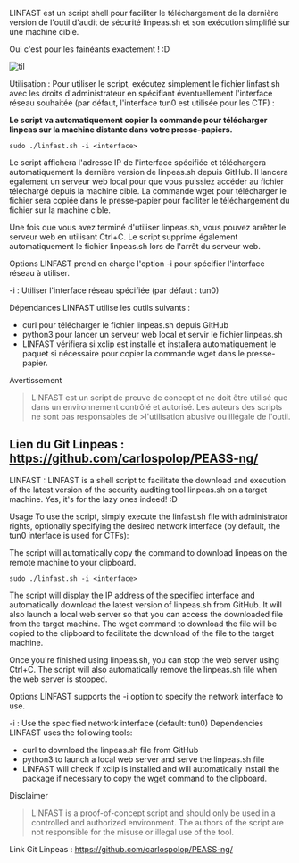 LINFAST est un script shell pour faciliter le téléchargement de la dernière version de l'outil d'audit de sécurité linpeas.sh et son exécution simplifié sur une machine cible.

Oui c'est pour les fainéants exactement ! :D 

![til](https://github.com/Frozenka/linfast/blob/dd63823495bd278ef91ab498b112e085041aa882/La%20commande%20est%20automatiquement%20copi%C3%A9e%20dans%20votre%20presse-papiers..gif)


Utilisation :
Pour utiliser le script, exécutez simplement le fichier linfast.sh avec les droits d'administrateur en spécifiant éventuellement l'interface réseau souhaitée (par défaut, l'interface tun0 est utilisée pour les CTF) :

 **Le script va automatiquement copier la commande pour télécharger linpeas sur la machine distante dans votre presse-papiers.**

`sudo ./linfast.sh -i <interface>`

Le script affichera l'adresse IP de l'interface spécifiée et téléchargera automatiquement la dernière version de linpeas.sh depuis GitHub. Il lancera également un serveur web local pour que vous puissiez accéder au fichier téléchargé depuis la machine cible. La commande wget pour télécharger le fichier sera copiée dans le presse-papier pour faciliter le téléchargement du fichier sur la machine cible.

Une fois que vous avez terminé d'utiliser linpeas.sh, vous pouvez arrêter le serveur web en utilisant Ctrl+C. Le script supprime également automatiquement le fichier linpeas.sh lors de l'arrêt du serveur web.

Options
LINFAST prend en charge l'option -i pour spécifier l'interface réseau à utiliser.


-i <interface> : Utiliser l'interface réseau spécifiée (par défaut : tun0)

Dépendances
LINFAST utilise les outils suivants :

- curl pour télécharger le fichier linpeas.sh depuis GitHub
- python3 pour lancer un serveur web local et servir le fichier linpeas.sh
- LINFAST vérifiera si xclip est installé et installera automatiquement le paquet si nécessaire pour copier la commande wget dans le presse-papier.

Avertissement
>LINFAST est un script de preuve de concept et ne doit être utilisé que dans un environnement contrôlé et autorisé. Les auteurs des scripts ne sont pas responsables de >l'utilisation abusive ou illégale de l'outil.

Lien du Git Linpeas : https://github.com/carlospolop/PEASS-ng/
--------------------------------------------------------------------------------------
  

LINFAST :
LINFAST is a shell script to facilitate the download and execution of the latest version of the security auditing tool linpeas.sh on a target machine.
Yes, it's for the lazy ones indeed! :D
  
Usage
To use the script, simply execute the linfast.sh file with administrator rights, optionally specifying the desired network interface (by default, the tun0 interface is used for CTFs):
  
  The script will automatically copy the command to download linpeas on the remote machine to your clipboard.

`sudo ./linfast.sh -i <interface>`

The script will display the IP address of the specified interface and automatically download the latest version of linpeas.sh from GitHub. It will also launch a local web server so that you can access the downloaded file from the target machine. The wget command to download the file will be copied to the clipboard to facilitate the download of the file to the target machine.

Once you're finished using linpeas.sh, you can stop the web server using Ctrl+C. The script will also automatically remove the linpeas.sh file when the web server is stopped.

Options
LINFAST supports the -i option to specify the network interface to use.


-i <interface> : Use the specified network interface (default: tun0)
Dependencies
LINFAST uses the following tools:

- curl to download the linpeas.sh file from GitHub
- python3 to launch a local web server and serve the linpeas.sh file
- LINFAST will check if xclip is installed and will automatically install the package if necessary to copy the wget command to the clipboard.

Disclaimer
>LINFAST is a proof-of-concept script and should only be used in a controlled and authorized environment. The authors of the script are not responsible for the misuse or illegal use of the tool.
  
  Link Git Linpeas : https://github.com/carlospolop/PEASS-ng/
